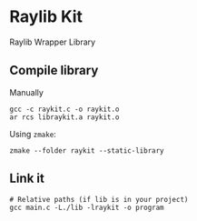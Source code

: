 # Raylib Kit

Raylib Wrapper Library

## Compile library

Manually

```shell
gcc -c raykit.c -o raykit.o
ar rcs libraykit.a raykit.o
```

Using `zmake`:

```shell
zmake --folder raykit --static-library
```

## Link it

```shell
# Relative paths (if lib is in your project)
gcc main.c -L./lib -lraykit -o program
```
